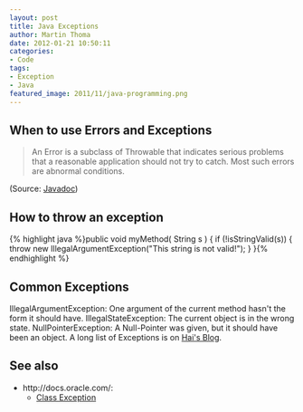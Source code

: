```yaml
---
layout: post
title: Java Exceptions
author: Martin Thoma
date: 2012-01-21 10:50:11
categories: 
- Code
tags: 
- Exception
- Java
featured_image: 2011/11/java-programming.png
---
```

<h2>When to use Errors and Exceptions</h2>
<blockquote>An Error is a subclass of Throwable that indicates serious problems that a reasonable application should not try to catch. Most such errors are abnormal conditions.</blockquote> (Source: <a href="http://docs.oracle.com/javase/6/docs/api/java/lang/Error.html">Javadoc</a>)



<h2>How to throw an exception</h2>
{% highlight java %}public void myMethod( String s ) {
  if (!isStringValid(s)) {
    throw new IllegalArgumentException(&quot;This string is not valid!&quot;);
  }
}{% endhighlight %}

<h2>Common Exceptions</h2>
IllegalArgumentException: One argument of the current method hasn't the form it should have.
IllegalStateException: The current object is in the wrong state.
NullPointerException: A Null-Pointer was given, but it should have been an object.
A long list of Exceptions is on <a href="http://wuhrr.wordpress.com/2007/11/22/java-exceptions-list/">Hai's Blog</a>.

<h2>See also</h2>
<ul>
  <li>http://docs.oracle.com/:
    <ul>
      <li><a href="http://docs.oracle.com/javase/1.4.2/docs/api/java/lang/Exception.html">Class Exception</a></li>
    </ul>
  </li>
</ul>
